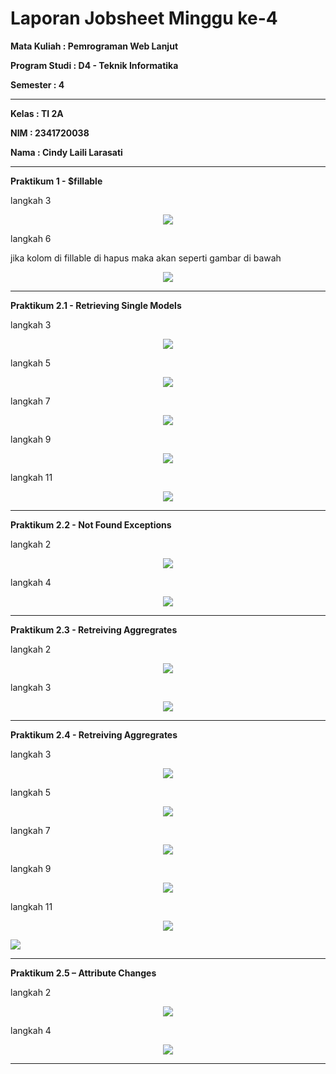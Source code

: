 # Laporan Jobsheet Minggu ke-4 
<b>Mata Kuliah : Pemrograman Web Lanjut</b></p>
<b>Program Studi : D4 - Teknik Informatika</b></p>
<b>Semester : 4</b>
<hr>
<b>Kelas : TI 2A</b></p>
<b>NIM : 2341720038</b></p>
<b>Nama : Cindy Laili Larasati</b>
<hr>

<b>Praktikum 1 - $fillable</b>
<p>langkah 3<p align="center">
    <img src="Gambar/gambarP1No3.png"></p>
<p>langkah 6 
<p>jika kolom di fillable di hapus maka akan seperti gambar di bawah
<p align="center">
    <img src="Gambar/gambarP1No6.png"></p>
<hr>

<b>Praktikum 2.1 - Retrieving Single Models</b>
<p>langkah 3<p align="center">
    <img src="Gambar/gambarP2.1No3.png"></p>
<p>langkah 5<p align="center">
    <img src="Gambar/gambarP2.1No3.png"></p>
<p>langkah 7<p align="center">
    <img src="Gambar/gambarP2.1No3.png"></p>
<p>langkah 9<p align="center">
    <img src="Gambar/gambarP2.1No9.png"></p>
<p>langkah 11<p align="center">
    <img src="Gambar/gambarP2.1No11.png"></p>
<hr>

<b>Praktikum 2.2 - Not Found Exceptions</b>
<p>langkah 2<p align="center">
    <img src="Gambar/gambarP2.1No3.png"></p>
<p>langkah 4<p align="center">
   <img src="Gambar/gambarP2.1No11.png"></p>
<hr>

<b>Praktikum 2.3 - Retreiving Aggregrates</b>
<p>langkah 2<p align="center">
    <img src="Gambar/gambarP2.3No2.png"></p>
<p>langkah 3<p align="center">
   <img src="Gambar/gambarP2.3No3.png"></p>
<hr>

<b>Praktikum 2.4 - Retreiving Aggregrates</b>
<p>langkah 3<p align="center">
    <img src="Gambar/gambarP2.4No3.png"></p>
<p>langkah 5<p align="center">
    <img src="Gambar/gambarP2.4No5.png"></p>
<p>langkah 7<p align="center">
    <img src="Gambar/gambarP2.4No7.png"></p>
<p>langkah 9<p align="center">
    <img src="Gambar/gambarP2.4No9.png"></p>
<p>langkah 11<p align="center">
    <img src="Gambar/gambarP2.4No11.png"></p>
     <img src="Gambar/gambarP2.4No11.2.png"></p>
<hr>

<b>Praktikum 2.5 – Attribute Changes</b>
<p>langkah 2<p align="center">
    <img src="Gambar/gambarP2.5No2.png"></p>
<p>langkah 4<p align="center">
    <img src="Gambar/gambarP2.5No4.png"></p>
<hr>